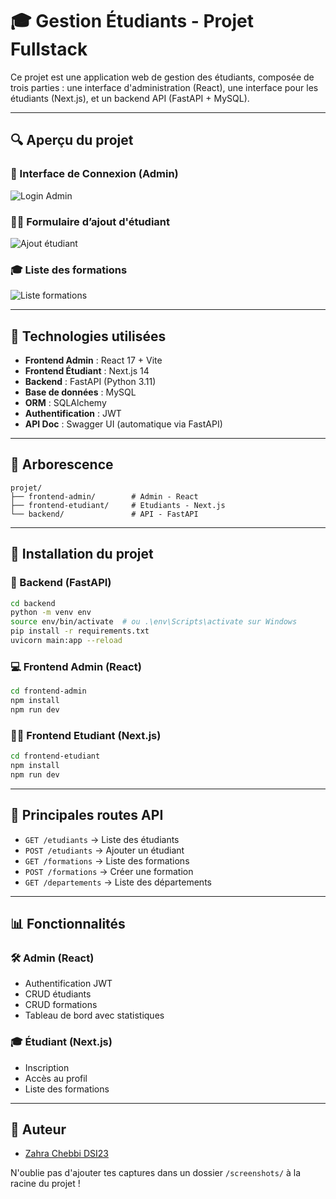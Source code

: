 # 🎓 Gestion Étudiants - Projet Fullstack

Ce projet est une application web de gestion des étudiants, composée de trois parties : une interface d'administration (React), une interface pour les étudiants (Next.js), et un backend API (FastAPI + MySQL).

---

## 🔍 Aperçu du projet

### 🔐 Interface de Connexion (Admin)
![Login Admin](./screenshots/login-admin.png)

### 👩‍🏫 Formulaire d’ajout d'étudiant
![Ajout étudiant](./screenshots/add-etudiant.png)

### 🎓 Liste des formations
![Liste formations](./screenshots/formations-list.png)

---

## 🔧 Technologies utilisées

- **Frontend Admin** : React 17 + Vite
- **Frontend Étudiant** : Next.js 14
- **Backend** : FastAPI (Python 3.11)
- **Base de données** : MySQL
- **ORM** : SQLAlchemy
- **Authentification** : JWT
- **API Doc** : Swagger UI (automatique via FastAPI)

---

## 📂 Arborescence

```
projet/
├── frontend-admin/        # Admin - React
├── frontend-etudiant/     # Etudiants - Next.js
└── backend/               # API - FastAPI
```

---

## 🚀 Installation du projet

### 🫠 Backend (FastAPI)
```bash
cd backend
python -m venv env
source env/bin/activate  # ou .\env\Scripts\activate sur Windows
pip install -r requirements.txt
uvicorn main:app --reload
```

### 💻 Frontend Admin (React)
```bash
cd frontend-admin
npm install
npm run dev
```

### 👨‍🏫 Frontend Etudiant (Next.js)
```bash
cd frontend-etudiant
npm install
npm run dev
```

---

## 🔗 Principales routes API

- `GET /etudiants` → Liste des étudiants
- `POST /etudiants` → Ajouter un étudiant
- `GET /formations` → Liste des formations
- `POST /formations` → Créer une formation
- `GET /departements` → Liste des départements

---

## 📊 Fonctionnalités

### 🛠 Admin (React)
- Authentification JWT
- CRUD étudiants
- CRUD formations
- Tableau de bord avec statistiques

### 🎓 Étudiant (Next.js)
- Inscription
- Accès au profil
- Liste des formations

---

## 👤 Auteur

- [Zahra Chebbi DSI23](https://github.com/ton-github)

N'oublie pas d'ajouter tes captures dans un dossier `/screenshots/` à la racine du projet !

